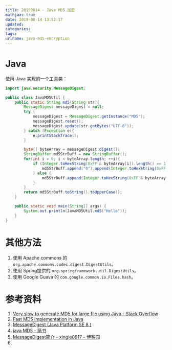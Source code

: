 ```yaml
---
title: 20190814 - Java MD5 加密
mathjax: true
date: 2019-08-14 13:52:17
updated:
categories:
tags:
urlname: java-md5-encryption
---
```




<!-- more -->

# Java

使用 Java 实现的一个工具类：

```java
import java.security.MessageDigest;

public class JavaMD5Util {
    public static String md5(String str){
        MessageDigest messageDigest = null;
        try {
            messageDigest = MessageDigest.getInstance("MD5");
            messageDigest.reset();
            messageDigest.update(str.getBytes("UTF-8"));
        } catch (Exception e){
            e.printStackTrace();
        }

        byte[] byteArray = messageDigest.digest();
        StringBuffer md5StrBuff = new StringBuffer();
        for(int i = 0; i < byteArray.length; ++i){
            if (Integer.toHexString(0xFF & byteArray[i]).length() == 1){
                md5StrBuff.append("0").append(Integer.toHexString(0xFF & byteArray[i]));
            } else {
                md5StrBuff.append(Integer.toHexString(0xFF & byteArray[i]));
            }
        }
        return md5StrBuff.toString().toUpperCase();
    }

    public static void main(String[] args) {
        System.out.println(JavaMD5Util.md5("Hello"));
    }
}
```



# 其他方法

1. 使用 Apache commons 的 `org.apache.commons.codec.digest.DigestUtils`。
2. 使用 Spring提供的 `org.springframework.util.DigestUtils`。
3. 使用 Google Guava 的 `com.google.common.io.Files.hash`。





# 参考资料

1. [Very slow to generate MD5 for large file using Java - Stack Overflow](https://stackoverflow.com/questions/9321912/very-slow-to-generate-md5-for-large-file-using-java)
2. [Fast MD5 Implementation in Java](http://www.twmacinta.com/myjava/fast_md5.php)
3. [MessageDigest (Java Platform SE 8 )](https://docs.oracle.com/javase/8/docs/api/java/security/MessageDigest.html)
4. [java MD5 - 简书](https://www.jianshu.com/p/be000cf837b2)
5. [MessageDigest简介 - xingle0917 - 博客园](https://www.cnblogs.com/xingele0917/p/3685405.html)
6. 